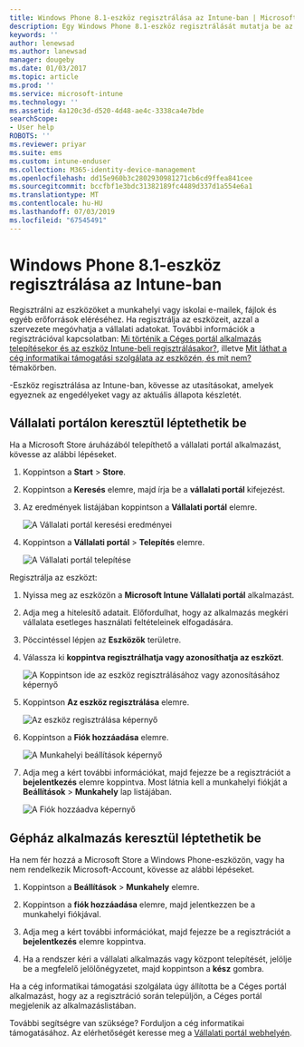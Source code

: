 ```yaml
---
title: Windows Phone 8.1-eszköz regisztrálása az Intune-ban | Microsoft Docs
description: Egy Windows Phone 8.1-eszköz regisztrálását mutatja be az Intune-ban
keywords: ''
author: lenewsad
ms.author: lanewsad
manager: dougeby
ms.date: 01/03/2017
ms.topic: article
ms.prod: ''
ms.service: microsoft-intune
ms.technology: ''
ms.assetid: 4a120c3d-d520-4d48-ae4c-3338ca4e7bde
searchScope:
- User help
ROBOTS: ''
ms.reviewer: priyar
ms.suite: ems
ms.custom: intune-enduser
ms.collection: M365-identity-device-management
ms.openlocfilehash: dd15e960b3c2802930981271cb6cd9ffea841cee
ms.sourcegitcommit: bccfbf1e3bdc31382189fc4489d337d1a554e6a1
ms.translationtype: MT
ms.contentlocale: hu-HU
ms.lasthandoff: 07/03/2019
ms.locfileid: "67545491"
---
```

# <a name="enroll-your-windows-phone-81-device-in-intune"></a>Windows Phone 8.1-eszköz regisztrálása az Intune-ban  

Regisztrálni az eszközöket a munkahelyi vagy iskolai e-mailek, fájlok és egyéb erőforrások eléréséhez. Ha regisztrálja az eszközeit, azzal a szervezete megóvhatja a vállalati adatokat. További információk a regisztrációval kapcsolatban: [Mi történik a Céges portál alkalmazás telepítésekor és az eszköz Intune-beli regisztrálásakor?](what-happens-if-you-install-the-company-portal-app-and-enroll-your-device-in-intune-windows.md), illetve [Mit láthat a cég informatikai támogatási szolgálata az eszközén, és mit nem?](what-info-can-your-company-see-when-you-enroll-your-device-in-intune.md) témakörben.  

-Eszköz regisztrálása az Intune-ban, kövesse az utasításokat, amelyek egyeznek az engedélyeket vagy az aktuális állapota készletét.

## <a name="enroll-through-company-portal"></a>Vállalati portálon keresztül léptethetik be  
Ha a Microsoft Store áruházából telepíthető a vállalati portál alkalmazást, kövesse az alábbi lépéseket. 

1. Koppintson a **Start** > **Store**.  

2. Koppintson a **Keresés** elemre, majd írja be a **vállalati portál** kifejezést.  

3. Az eredmények listájában koppintson a **Vállalati portál** elemre.  


    ![A Vállalati portál keresési eredményei](./media/WP81-1-CP-search-store-v2.png)  

4. Koppintson a **Vállalati portál**  &gt; **Telepítés** elemre.  


    ![A Vállalati portál telepítése](./media/WP81-2-CP-install-v2.png)  

Regisztrálja az eszközt:  

1. Nyissa meg az eszközön a **Microsoft Intune Vállalati portál** alkalmazást.  


2. Adja meg a hitelesítő adatait. Előfordulhat, hogy az alkalmazás megkéri vállalata esetleges használati feltételeinek elfogadására.  

3. Pöccintéssel lépjen az **Eszközök** területre.  

4. Válassza ki **koppintva regisztrálhatja vagy azonosíthatja az eszközt**.  


    ![A Koppintson ide az eszköz regisztrálásához vagy azonosításához képernyő](./media/WP81-enroll-1-swipe-my-devices.png)  

5. Koppintson **Az eszköz regisztrálása** elemre.  


    ![Az eszköz regisztrálása képernyő](./media/WP81-enroll-2-enroll-this-device.png)  

6. Koppintson a **Fiók hozzáadása** elemre.  


    ![A Munkahelyi beállítások képernyő](./media/WP81-enroll-3-workplace-add-acct.png)  

7. Adja meg a kért további információkat, majd fejezze be a regisztrációt a **bejelentkezés** elemre koppintva. Most látnia kell a munkahelyi fiókját a **Beállítások** &gt; **Munkahely** lap listájában.  


    ![A Fiók hozzáadva képernyő](./media/WP81-enroll-4-account-added.png)  

## <a name="enroll-through-settings-app"></a>Gépház alkalmazás keresztül léptethetik be  
Ha nem fér hozzá a Microsoft Store a Windows Phone-eszközön, vagy ha nem rendelkezik Microsoft-Account, kövesse az alábbi lépéseket.

1. Koppintson a  **Beállítások** &gt; **Munkahely** elemre.  

2. Koppintson a **fiók hozzáadása** elemre, majd jelentkezzen be a munkahelyi fiókjával.  

3. Adja meg a kért további információkat, majd fejezze be a regisztrációt a **bejelentkezés** elemre koppintva.  

4. Ha a rendszer kéri a vállalati alkalmazás vagy központ telepítését, jelölje be a megfelelő jelölőnégyzetet, majd koppintson a **kész** gombra.  

Ha a cég informatikai támogatási szolgálata úgy állította be a Céges portál alkalmazást, hogy az a regisztráció során települjön, a Céges portál megjelenik az alkalmazáslistában.  

További segítségre van szüksége? Forduljon a cég informatikai támogatásához. Az elérhetőségét keresse meg a [Vállalati portál webhelyén](https://go.microsoft.com/fwlink/?linkid=2010980).
